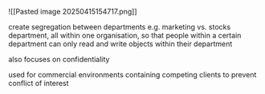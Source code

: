 ![[Pasted image 20250415154717.png]]

create segregation between departments e.g. marketing vs. stocks department, all within one organisation, so that people within a certain department can only read and write objects within their department 

also focuses on confidentiality

used for commercial environments containing competing clients to prevent conflict of interest 
